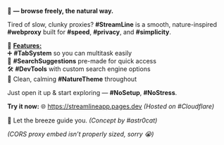 🌿 **<StreamLine> — browse freely, the natural way.**  

Tired of slow, clunky proxies? **#StreamLine** is a smooth, nature-inspired **#webproxy** built for **#speed**, **#privacy**, and **#simplicity**.  

🔎 **<Features:>**  
➕ **#TabSystem** so you can multitask easily  
🗽 **#SearchSuggestions** pre-made for quick access  
🛠️ **#DevTools** with custom search engine options  
🌳 Clean, calming **#NatureTheme** throughout  

Just open it up & start exploring — **#NoSetup**, **#NoStress**.  

**Try it now:** 🌐 <https://streamlineapp.pages.dev> *(Hosted on #Cloudflare)*  

💨 Let the breeze guide you. *(Concept by #astr0cat)*  

_(CORS proxy embed isn’t properly sized, sorry 😭)_
